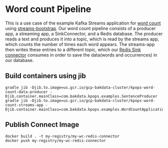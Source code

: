 # Word count Pipeline

This is a use case of the example Kafka Streams application for [word count](https://docs.confluent.io/5.5.1/streams/quickstart.html) using [streams-bootstrap](https://github.com/bakdata/streams-bootstrap).
Our word count pipeline consists of a producer app, a streaming app, a SinkConnector, and a Redis database.
The producer reads a text and produces it into a topic, which is read by the streams app, which counts the number of times each word appears. The streams-app then writes these entries to a different topic, which our [Redis Sink connector](https://github.com/jcustenborder/kafka-connect-redis) consumes in order to save the data(words and occurrences) in our database.

## Build containers using jib

```shell
gradle jib -Djib.to.image=us.gcr.io/gcp-bakdata-cluster/kpops-word-count-data-producer -Djib.container.mainClass=com.bakdata.kpops.examples.SentenceProducer
gradle jib -Djib.to.image=us.gcr.io/gcp-bakdata-cluster/kpops-word-count-streams-app -Djib.container.mainClass=com.bakdata.kpops.examples.WordCountApplication
```

## Publish Connect Image

```
docker build . -t my-registry/my-wc-redis-connector
docker push my-registry/my-wc-redis-connector
```
